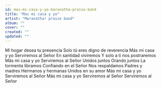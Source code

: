 ```yaml
---
id: mas-mi-casa-y-yo-maranatha-praise-band
title: "Mas mi casa y yo"
artist: "Maranatha! praise band"
album: ""
cover: ""
created: ""
updated: ""
---
```


Mi hogar desea tu presencia
Solo tú eres digno de reverencia
Más mi casa y yo
Serviremos al Señor
En santidad viviremos
Y solo a ti nos postraremos
Más mi casa y yo
Serviremos al Señor
Unidos juntos
Orando juntos
La tormenta libramos
Confiando en el Señor
Nos respaldamos
Padres y madres
Hermanos y hermanas
Unidos en su amor
Más mi casa y yo
Serviremos al Señor
Más mi casa y yo
Serviremos al Señor
Serviremos al Señor